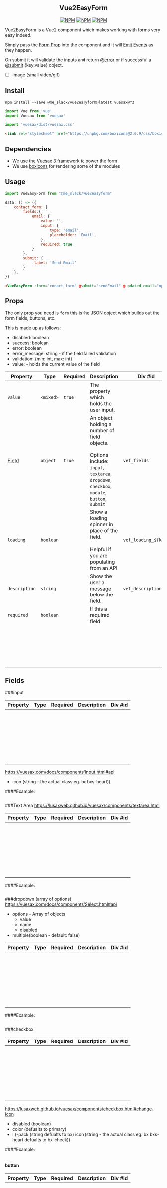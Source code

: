 <h2 align="center">Vue2EasyForm</h2>

<p align="center">
<a href="https://www.npmjs.com/package/@me_slack/vue2easyform"><img src="https://img.shields.io/npm/v/@me_slack/vue2easyform" alt="NPM"></a>
<a href="https://npmcharts.com/compare/@me_slack/vue2easyform?minimal=true"><img src="https://img.shields.io/npm/dt/@me_slack/vue2easyform" alt="NPM"></a>
<a href="https://www.npmjs.com/package/@me_slack/vue2easyform"><img src="https://img.shields.io/npm/l/@me_slack/vue2easyform" alt="NPM"></a>
</p>

Vue2EasyForm is a Vue2 component which makes working with forms very easy indeed.

Simply pass the [Form Prop](#props) into the component and it will [Emit Events](#events) as they happen.

On submit it will validate the inputs and return [@error](#@error) or if successful a [@submit](@submit) {key:value} object.

* [ ] Image (small video/gif)

## Install

```shell
npm install --save @me_slack/vue2easyform@latest vuesax@^3
```

```javascript
import Vue from 'vue'
import Vuesax from 'vuesax'

import 'vuesax/dist/vuesax.css'
```

```html
<link rel="stylesheet" href="https://unpkg.com/boxicons@2.0.9/css/boxicons.min.css">
```

## Dependencies

- We use the [Vuesax 3 framework](https://lusaxweb.github.io/vuesax/development/#quick-start-cdn) to power the form
- We use [boxicons](https://boxicons.com/usage) for rendering some of the modules

## Usage

```javascript
import VueEasyForm from "@me_slack/vue2easyform"

data: () => ({
    contact_form: {
        fields:{
            email: {
                value: '',
                input: {
                    type: 'email',
                    placeholder: 'Email',
                },
                required: true
            }
        },
        submit: {
             label: 'Send Email'
        }
    },
})
```

```html
<VueEasyForm :form="conact_form" @submit="sendEmail" @updated_email="updateEmail"></VueEasyForm>
```

## Props

The only prop you need is `form` this is the JSON object which builds out the form fields, buttons, etc.

This is made up as follows:

- disabled: boolean
- success: boolean
- error: boolean
- error_message: string - if the field failed validation
- validation: {min: int, max: int}
- value: <mixed> - holds the current value of the field


| Property         | Type      | Required | Description                                                                                                                                                 | Div #id              |
| ------------------ | ----------- | ---------- | ------------------------------------------------------------------------------------------------------------------------------------------------------------- | ---------------------- |
| `value`          | `<mixed>` | `true`   | The property which holds the user input.                                                                                                                    |                      |
| [Field](#fields) | `object`  | `true`   | An object holding a number of field objects.<br /> <br /> Options include: `input`, `textarea`, `dropdown`,  <br /> `checkbox`, `module`, `button`, `submit` | `vef_fields`         |
| `loading`        | `boolean` |          | Show a loading spinner in place of the field.<br /> <br /> Helpful if you are populating from an API                                                        | `vef_loading_${key}` |
| `description` | `string`       |      | Show the user a message below the field.                                                                                                          |       `vef_description`               |
| `required `              | `boolean`       |          |  If this a required field                                                                                                                                                       |                      |
| ` `              | ` `       |          |                                                                                                                                                             |                      |
| ` `              | ` `       |          |                                                                                                                                                             |                      |
| ` `              | ` `       |          |                                                                                                                                                             |                      |
| ` `              | ` `       |          |                                                                                                                                                             |                      |
| ` `              | ` `       |          |                                                                                                                                                             |                      |
| ` `              | ` `       |          |                                                                                                                                                             |                      |

## Fields

###input


| Property | Type | Required | Description | Div #id |
| ---------- | ------ | ---------- | ------------- | --------- |
| ` `      | ` `  |          |             |         |
| ` `      | ` `  |          |             |         |
| ` `      | ` `  |          |             |         |
| ` `      | ` `  |          |             |         |
| ` `      | ` `  |          |             |         |
| ` `      | ` `  |          |             |         |
| ` `      | ` `  |          |             |         |
| ` `      | ` `  |          |             |         |

https://vuesax.com/docs/components/Input.html#api

- icon (string - the actual class eg. bx bxs-heart))

####Example:

```json5

```

###Text Area
https://lusaxweb.github.io/vuesax/components/textarea.html


| Property | Type | Required | Description | Div #id |
| ---------- | ------ | ---------- | ------------- | --------- |
| ` `      | ` `  |          |             |         |
| ` `      | ` `  |          |             |         |
| ` `      | ` `  |          |             |         |
| ` `      | ` `  |          |             |         |
| ` `      | ` `  |          |             |         |
| ` `      | ` `  |          |             |         |
| ` `      | ` `  |          |             |         |
| ` `      | ` `  |          |             |         |

####Example:

```json5

```

###dropdown (array of options)
https://vuesax.com/docs/components/Select.html#api

- options - Array of objects
  - value
  - name
  - disabled
- multiple(boolean - default: false)


| Property | Type | Required | Description | Div #id |
| ---------- | ------ | ---------- | ------------- | --------- |
| ` `      | ` `  |          |             |         |
| ` `      | ` `  |          |             |         |
| ` `      | ` `  |          |             |         |
| ` `      | ` `  |          |             |         |
| ` `      | ` `  |          |             |         |
| ` `      | ` `  |          |             |         |
| ` `      | ` `  |          |             |         |
| ` `      | ` `  |          |             |         |

####Example:

```json5

```

###checkbox


| Property | Type | Required | Description | Div #id |
| ---------- | ------ | ---------- | ------------- | --------- |
| ` `      | ` `  |          |             |         |
| ` `      | ` `  |          |             |         |
| ` `      | ` `  |          |             |         |
| ` `      | ` `  |          |             |         |
| ` `      | ` `  |          |             |         |
| ` `      | ` `  |          |             |         |
| ` `      | ` `  |          |             |         |
| ` `      | ` `  |          |             |         |

https://lusaxweb.github.io/vuesax/components/checkbox.html#change-icon

- disabled (boolean)
- color (defualts to primary)
- i (-pack (string defualts to bx) icon (string - the actual class eg. bx bxs-heart defualts to bx-check))

####Example:

```json5

```

#### button


| Property | Type | Required | Description | Div #id |
| ---------- | ------ | ---------- | ------------- | --------- |
| ` `      | ` `  |          |             |         |
| ` `      | ` `  |          |             |         |
| ` `      | ` `  |          |             |         |
| ` `      | ` `  |          |             |         |
| ` `      | ` `  |          |             |         |
| ` `      | ` `  |          |             |         |
| ` `      | ` `  |          |             |         |
| ` `      | ` `  |          |             |         |

- label
- i (-before (boolean) - after (boolean) - icon (string - the actual class eg. bx bxs-heart))

###Module

Modules are pre-build form options which you can reuse by just specifying the name:

Options are


| Property | Type | Required | Description | Div #id |
| ---------- | ------ | ---------- | ------------- | --------- |
| ` `      | ` `  |          |             |         |
| ` `      | ` `  |          |             |         |
| ` `      | ` `  |          |             |         |
| ` `      | ` `  |          |             |         |
| ` `      | ` `  |          |             |         |
| ` `      | ` `  |          |             |         |
| ` `      | ` `  |          |             |         |
| ` `      | ` `  |          |             |         |

```todo/test```

- language dropdown (-mode -small (just symbols) - medium (just names) - large (names and symbols/shotcodes)) - options (array specify which ones to show otherwise all)
- countires (-mode -small (just flags) - medium (just names) - large (names and flags/names)) - options (array specify which ones to show otherwise all)
- address lookup (input not module) - bring modules out of dropdown into stand alone.
- `timezone_dropdown` - needs fixing/validating
- `markdown`

####Example:

```json5

```

##Submit
https://vuesax.com/docs/components/#api


| Property | Type | Required | Description | Div #id |
| ---------- | ------ | ---------- | ------------- | --------- |
| ` `      | ` `  |          |             |         |
| ` `      | ` `  |          |             |         |
| ` `      | ` `  |          |             |         |
| ` `      | ` `  |          |             |         |
| ` `      | ` `  |          |             |         |
| ` `      | ` `  |          |             |         |
| ` `      | ` `  |          |             |         |
| ` `      | ` `  |          |             |         |

- label: string - The text for the button
- i (-before (boolean) - after (boolean) - icon (string - the actual class eg. bx bxs-heart))

####Example:

```json5

```

## Events

The following events will be emitted to allow maximum flexibility to your application:

### @submit

- a validated JSON

'updated_{{field}}'

- a validated output

'updated'

- unvalidated live JSON object

'clicked'

- the name of the button clicked

### @error

- returns validation errors for you to handle as they happen (multiple error $emits per form submissios)

## Examples

You can run the example as follows:

```shell
cd examples && npm install && npm run serve
```

Also available on [CodeSandbox.io](https://codesandbox.io/s/dazzling-mountain-lhhwu)

##Shell Script

```todo```

